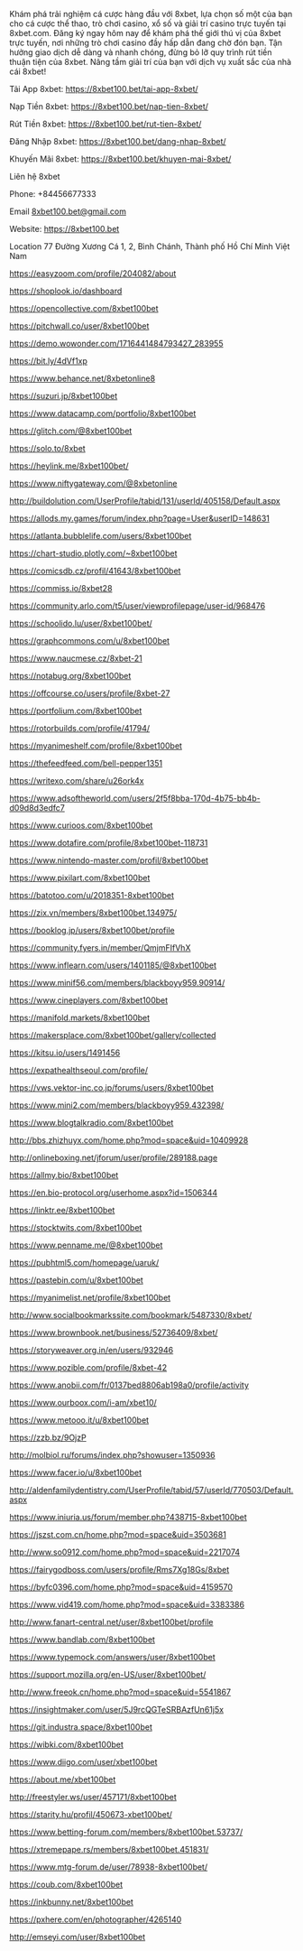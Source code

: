 Khám phá trải nghiệm cá cược hàng đầu với 8xbet, lựa chọn số một của bạn cho cá cược thể thao, trò chơi casino, xổ số và giải trí casino trực tuyến tại 8xbet.com. Đăng ký ngay hôm nay để khám phá thế giới thú vị của 8xbet trực tuyến, nơi những trò chơi casino đầy hấp dẫn đang chờ đón bạn. Tận hưởng giao dịch dễ dàng và nhanh chóng, đừng bỏ lỡ quy trình rút tiền thuận tiện của 8xbet. Nâng tầm giải trí của bạn với dịch vụ xuất sắc của nhà cái 8xbet!

Tải App 8xbet: https://8xbet100.bet/tai-app-8xbet/

Nạp Tiền 8xbet: https://8xbet100.bet/nap-tien-8xbet/

Rút Tiền 8xbet: https://8xbet100.bet/rut-tien-8xbet/

Đăng Nhập 8xbet: https://8xbet100.bet/dang-nhap-8xbet/

Khuyến Mãi 8xbet: https://8xbet100.bet/khuyen-mai-8xbet/

Liên hệ 8xbet

Phone: +84456677333

Email 8xbet100.bet@gmail.com

Website: https://8xbet100.bet

Location 77 Đường Xương Cá 1, 2, Bình Chánh, Thành phố Hồ Chí Minh Việt Nam

https://easyzoom.com/profile/204082/about

https://shoplook.io/dashboard

https://opencollective.com/8xbet100bet

https://pitchwall.co/user/8xbet100bet

https://demo.wowonder.com/1716441484793427_283955

https://bit.ly/4dVf1xp

https://www.behance.net/8xbetonline8

https://suzuri.jp/8xbet100bet

https://www.datacamp.com/portfolio/8xbet100bet

https://glitch.com/@8xbet100bet

https://solo.to/8xbet

https://heylink.me/8xbet100bet/

https://www.niftygateway.com/@8xbetonline

http://buildolution.com/UserProfile/tabid/131/userId/405158/Default.aspx

https://allods.my.games/forum/index.php?page=User&userID=148631

https://atlanta.bubblelife.com/users/8xbet100bet

https://chart-studio.plotly.com/~8xbet100bet

https://comicsdb.cz/profil/41643/8xbet100bet

https://commiss.io/8xbet28

https://community.arlo.com/t5/user/viewprofilepage/user-id/968476

https://schoolido.lu/user/8xbet100bet/

https://graphcommons.com/u/8xbet100bet

https://www.naucmese.cz/8xbet-21

https://notabug.org/8xbet100bet

https://offcourse.co/users/profile/8xbet-27

https://portfolium.com/8xbet100bet

https://rotorbuilds.com/profile/41794/

https://myanimeshelf.com/profile/8xbet100bet

https://thefeedfeed.com/bell-pepper1351

https://writexo.com/share/u26ork4x

https://www.adsoftheworld.com/users/2f5f8bba-170d-4b75-bb4b-d09d8d3edfc7

https://www.curioos.com/8xbet100bet

https://www.dotafire.com/profile/8xbet100bet-118731

https://www.nintendo-master.com/profil/8xbet100bet

https://www.pixilart.com/8xbet100bet

https://batotoo.com/u/2018351-8xbet100bet

https://zix.vn/members/8xbet100bet.134975/

https://booklog.jp/users/8xbet100bet/profile

https://community.fyers.in/member/QmjmFIfVhX

https://www.inflearn.com/users/1401185/@8xbet100bet

https://www.minif56.com/members/blackboyy959.90914/

https://www.cineplayers.com/8xbet100bet

https://manifold.markets/8xbet100bet

https://makersplace.com/8xbet100bet/gallery/collected

https://kitsu.io/users/1491456

https://expathealthseoul.com/profile/

https://vws.vektor-inc.co.jp/forums/users/8xbet100bet

https://www.mini2.com/members/blackboyy959.432398/

https://www.blogtalkradio.com/8xbet100bet

http://bbs.zhizhuyx.com/home.php?mod=space&uid=10409928

http://onlineboxing.net/jforum/user/profile/289188.page

https://allmy.bio/8xbet100bet

https://en.bio-protocol.org/userhome.aspx?id=1506344

https://linktr.ee/8xbet100bet

https://stocktwits.com/8xbet100bet

https://www.penname.me/@8xbet100bet

https://pubhtml5.com/homepage/uaruk/

https://pastebin.com/u/8xbet100bet

https://myanimelist.net/profile/8xbet100bet

http://www.socialbookmarkssite.com/bookmark/5487330/8xbet/

https://www.brownbook.net/business/52736409/8xbet/

https://storyweaver.org.in/en/users/932946

https://www.pozible.com/profile/8xbet-42

https://www.anobii.com/fr/0137bed8806ab198a0/profile/activity

https://www.ourboox.com/i-am/xbet10/

https://www.metooo.it/u/8xbet100bet

https://zzb.bz/9OjzP

http://molbiol.ru/forums/index.php?showuser=1350936

https://www.facer.io/u/8xbet100bet

http://aldenfamilydentistry.com/UserProfile/tabid/57/userId/770503/Default.aspx

https://www.iniuria.us/forum/member.php?438715-8xbet100bet

https://jszst.com.cn/home.php?mod=space&uid=3503681

http://www.so0912.com/home.php?mod=space&uid=2217074

https://fairygodboss.com/users/profile/Rms7Xg18Gs/8xbet

https://byfc0396.com/home.php?mod=space&uid=4159570

https://www.vid419.com/home.php?mod=space&uid=3383386

http://www.fanart-central.net/user/8xbet100bet/profile

https://www.bandlab.com/8xbet100bet

https://www.typemock.com/answers/user/8xbet100bet

https://support.mozilla.org/en-US/user/8xbet100bet/

http://www.freeok.cn/home.php?mod=space&uid=5541867

https://insightmaker.com/user/5J9rcQGTeSRBAzfUn61j5x

https://git.industra.space/8xbet100bet

https://wibki.com/8xbet100bet

https://www.diigo.com/user/xbet100bet

https://about.me/xbet100bet

http://freestyler.ws/user/457171/8xbet100bet

https://starity.hu/profil/450673-xbet100bet/

https://www.betting-forum.com/members/8xbet100bet.53737/

https://xtremepape.rs/members/8xbet100bet.451831/

https://www.mtg-forum.de/user/78938-8xbet100bet/

https://coub.com/8xbet100bet

https://inkbunny.net/8xbet100bet

https://pxhere.com/en/photographer/4265140

http://emseyi.com/user/8xbet100bet